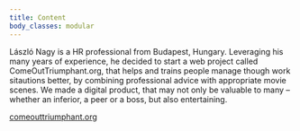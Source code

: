 ```yaml
---
title: Content
body_classes: modular
---
```


László Nagy is a HR professional from Budapest, Hungary. Leveraging his many years of experience, he decided to start a web project called ComeOutTriumphant.org, that helps and trains people manage though work sitautions better, by combining professional advice with appropriate movie scenes. We made a digital product, that may not only be valuable to many – whether an inferior, a peer or a boss, but also entertaining.

[comeouttriumphant.org](http://comeouttriumphant.org)